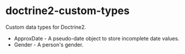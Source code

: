 # doctrine2-custom-types

Custom data types for Doctrine2.

* ApproxDate - A pseudo-date object to store incomplete date values.
* Gender - A person's gender.
